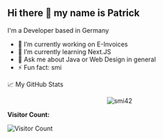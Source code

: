 ## Hi there 👋 my name is Patrick
I'm a Developer based in Germany 

- 🔭 I’m currently working on  E-Invoices
- 🌱 I’m currently learning Next.JS 
- 💬 Ask me about Java or Web Design in general
- ⚡ Fun fact: smi

📈 My GitHub Stats

<p align="center">
  <img src="https://github-readme-stats.vercel.app/api?username=smi42&show_icons=true&theme=gotham" alt="smi42" />
</p>

**Visitor Count:**

![Visitor Count](https://profile-counter.glitch.me/{smi42}/count.svg)
